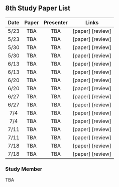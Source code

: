 ## 8th Study Paper List

Date | Paper | Presenter | Links
:---: | :---: | :---: | :---:
5/23 | TBA | TBA | [paper] [review]
5/23 | TBA | TBA | [paper] [review]
5/30 | TBA | TBA | [paper] [review]
5/30 | TBA | TBA | [paper] [review]
6/13 | TBA | TBA | [paper] [review]
6/13 | TBA | TBA | [paper] [review]
6/20 | TBA | TBA | [paper] [review]
6/20 | TBA | TBA | [paper] [review]
6/27 | TBA | TBA | [paper] [review]
6/27 | TBA | TBA | [paper] [review]
7/4 | TBA | TBA | [paper] [review]
7/4 | TBA | TBA | [paper] [review]
7/11 | TBA | TBA | [paper] [review]
7/11 | TBA | TBA | [paper] [review]
7/18 | TBA | TBA | [paper] [review]
7/18 | TBA | TBA | [paper] [review]

### Study Member

TBA
